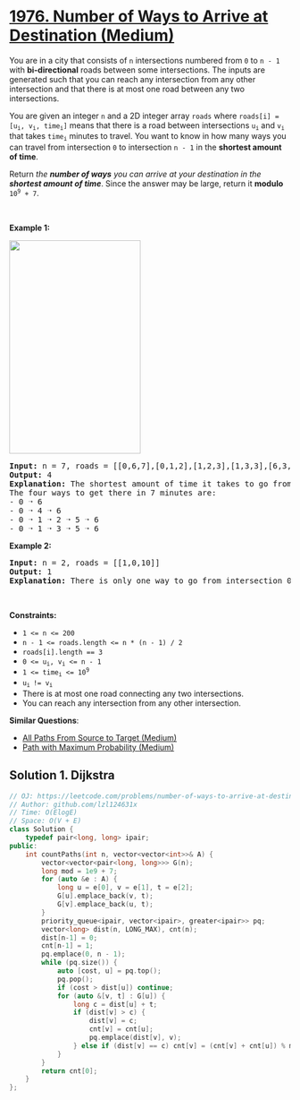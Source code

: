 # [1976. Number of Ways to Arrive at Destination (Medium)](https://leetcode.com/problems/number-of-ways-to-arrive-at-destination/)

<p>You are in a city that consists of <code>n</code> intersections numbered from <code>0</code> to <code>n - 1</code> with <strong>bi-directional</strong> roads between some intersections. The inputs are generated such that you can reach any intersection from any other intersection and that there is at most one road between any two intersections.</p>

<p>You are given an integer <code>n</code> and a 2D integer array <code>roads</code> where <code>roads[i] = [u<sub>i</sub>, v<sub>i</sub>, time<sub>i</sub>]</code> means that there is a road between intersections <code>u<sub>i</sub></code> and <code>v<sub>i</sub></code> that takes <code>time<sub>i</sub></code> minutes to travel. You want to know in how many ways you can travel from intersection <code>0</code> to intersection <code>n - 1</code> in the <strong>shortest amount of time</strong>.</p>

<p>Return <em>the <strong>number of ways</strong> you can arrive at your destination in the <strong>shortest amount of time</strong></em>. Since the answer may be large, return it <strong>modulo</strong> <code>10<sup>9</sup> + 7</code>.</p>

<p>&nbsp;</p>
<p><strong>Example 1:</strong></p>
<img alt="" src="https://assets.leetcode.com/uploads/2021/07/17/graph2.png" style="width: 235px; height: 381px;">
<pre><strong>Input:</strong> n = 7, roads = [[0,6,7],[0,1,2],[1,2,3],[1,3,3],[6,3,3],[3,5,1],[6,5,1],[2,5,1],[0,4,5],[4,6,2]]
<strong>Output:</strong> 4
<strong>Explanation:</strong> The shortest amount of time it takes to go from intersection 0 to intersection 6 is 7 minutes.
The four ways to get there in 7 minutes are:
- 0 ➝ 6
- 0 ➝ 4 ➝ 6
- 0 ➝ 1 ➝ 2 ➝ 5 ➝ 6
- 0 ➝ 1 ➝ 3 ➝ 5 ➝ 6
</pre>

<p><strong>Example 2:</strong></p>

<pre><strong>Input:</strong> n = 2, roads = [[1,0,10]]
<strong>Output:</strong> 1
<strong>Explanation:</strong> There is only one way to go from intersection 0 to intersection 1, and it takes 10 minutes.
</pre>

<p>&nbsp;</p>
<p><strong>Constraints:</strong></p>

<ul>
	<li><code>1 &lt;= n &lt;= 200</code></li>
	<li><code>n - 1 &lt;= roads.length &lt;= n * (n - 1) / 2</code></li>
	<li><code>roads[i].length == 3</code></li>
	<li><code>0 &lt;= u<sub>i</sub>, v<sub>i</sub> &lt;= n - 1</code></li>
	<li><code>1 &lt;= time<sub>i</sub> &lt;= 10<sup>9</sup></code></li>
	<li><code>u<sub>i </sub>!= v<sub>i</sub></code></li>
	<li>There is at most one road connecting any two intersections.</li>
	<li>You can reach any intersection from any other intersection.</li>
</ul>


**Similar Questions**:
* [All Paths From Source to Target (Medium)](https://leetcode.com/problems/all-paths-from-source-to-target/)
* [Path with Maximum Probability (Medium)](https://leetcode.com/problems/path-with-maximum-probability/)

## Solution 1. Dijkstra

```cpp
// OJ: https://leetcode.com/problems/number-of-ways-to-arrive-at-destination/
// Author: github.com/lzl124631x
// Time: O(ElogE)
// Space: O(V + E)
class Solution {
    typedef pair<long, long> ipair;
public:
    int countPaths(int n, vector<vector<int>>& A) {
        vector<vector<pair<long, long>>> G(n);
        long mod = 1e9 + 7;
        for (auto &e : A) {
            long u = e[0], v = e[1], t = e[2];
            G[u].emplace_back(v, t);
            G[v].emplace_back(u, t);
        }
        priority_queue<ipair, vector<ipair>, greater<ipair>> pq;
        vector<long> dist(n, LONG_MAX), cnt(n);
        dist[n-1] = 0;
        cnt[n-1] = 1;
        pq.emplace(0, n - 1);
        while (pq.size()) {
            auto [cost, u] = pq.top();
            pq.pop();
            if (cost > dist[u]) continue;
            for (auto &[v, t] : G[u]) {
                long c = dist[u] + t;
                if (dist[v] > c) {
                    dist[v] = c;
                    cnt[v] = cnt[u];
                    pq.emplace(dist[v], v);
                } else if (dist[v] == c) cnt[v] = (cnt[v] + cnt[u]) % mod;
            }
        }
        return cnt[0];
    }
};
```